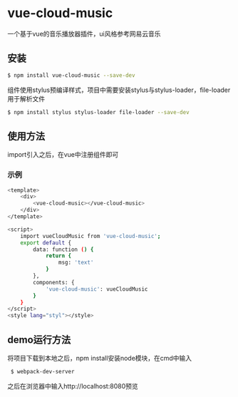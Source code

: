 # vue-cloud-music

 一个基于vue的音乐播放器插件，ui风格参考网易云音乐

## 安装

```bash
$ npm install vue-cloud-music --save-dev
```
 组件使用stylus预编译样式，项目中需要安装stylus与stylus-loader，file-loader用于解析文件
```bash
$ npm install stylus stylus-loader file-loader --save-dev
```
## 使用方法

 import引入之后，在vue中注册组件即可 

### 示例

```bash
<template>
    <div>
        <vue-cloud-music></vue-cloud-music>
    </div>
</template>

<script>
    import vueCloudMusic from 'vue-cloud-music';
    export default {
        data: function () {
            return {
                msg: 'text'
            }
        },
        components: {
            'vue-cloud-music': vueCloudMusic
        }
    }
</script>
<style lang="styl"></style>
```

## demo运行方法
 将项目下载到本地之后，npm install安装node模块，在cmd中输入
```bash
 $ webpack-dev-server
```
 之后在浏览器中输入http://localhost:8080预览
